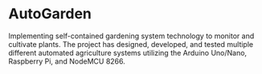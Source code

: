 # AutoGarden
Implementing self-contained gardening system technology to monitor and cultivate plants. The project has designed, developed, and tested multiple different automated agriculture systems utilizing the Arduino Uno/Nano, Raspberry Pi, and NodeMCU 8266. 
